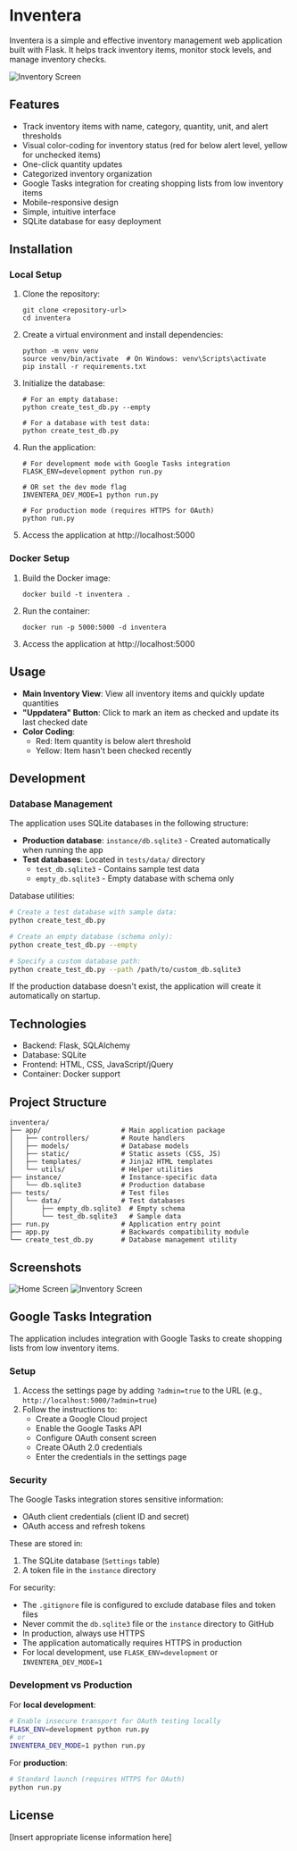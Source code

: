 # Inventera

Inventera is a simple and effective inventory management web application built with Flask. It helps track inventory items, monitor stock levels, and manage inventory checks.

![Inventory Screen](screenshots/inventory.png)

## Features

- Track inventory items with name, category, quantity, unit, and alert thresholds
- Visual color-coding for inventory status (red for below alert level, yellow for unchecked items)
- One-click quantity updates
- Categorized inventory organization
- Google Tasks integration for creating shopping lists from low inventory items
- Mobile-responsive design
- Simple, intuitive interface
- SQLite database for easy deployment

## Installation

### Local Setup

1. Clone the repository:
   ```
   git clone <repository-url>
   cd inventera
   ```

2. Create a virtual environment and install dependencies:
   ```
   python -m venv venv
   source venv/bin/activate  # On Windows: venv\Scripts\activate
   pip install -r requirements.txt
   ```

3. Initialize the database:
   ```
   # For an empty database:
   python create_test_db.py --empty
   
   # For a database with test data:
   python create_test_db.py
   ```

4. Run the application:
   ```
   # For development mode with Google Tasks integration
   FLASK_ENV=development python run.py
   
   # OR set the dev mode flag
   INVENTERA_DEV_MODE=1 python run.py
   
   # For production mode (requires HTTPS for OAuth)
   python run.py
   ```

5. Access the application at http://localhost:5000

### Docker Setup

1. Build the Docker image:
   ```
   docker build -t inventera .
   ```

2. Run the container:
   ```
   docker run -p 5000:5000 -d inventera
   ```

3. Access the application at http://localhost:5000

## Usage

- **Main Inventory View**: View all inventory items and quickly update quantities
- **"Uppdatera" Button**: Click to mark an item as checked and update its last checked date
- **Color Coding**:
  - Red: Item quantity is below alert threshold
  - Yellow: Item hasn't been checked recently

## Development

### Database Management

The application uses SQLite databases in the following structure:

- **Production database**: `instance/db.sqlite3` - Created automatically when running the app
- **Test databases**: Located in `tests/data/` directory
  - `test_db.sqlite3` - Contains sample test data
  - `empty_db.sqlite3` - Empty database with schema only

Database utilities:

```bash
# Create a test database with sample data:
python create_test_db.py

# Create an empty database (schema only):
python create_test_db.py --empty

# Specify a custom database path:
python create_test_db.py --path /path/to/custom_db.sqlite3
```

If the production database doesn't exist, the application will create it automatically on startup.

## Technologies

- Backend: Flask, SQLAlchemy
- Database: SQLite
- Frontend: HTML, CSS, JavaScript/jQuery
- Container: Docker support

## Project Structure

```
inventera/
├── app/                    # Main application package
│   ├── controllers/        # Route handlers
│   ├── models/             # Database models
│   ├── static/             # Static assets (CSS, JS)
│   ├── templates/          # Jinja2 HTML templates
│   └── utils/              # Helper utilities
├── instance/               # Instance-specific data
│   └── db.sqlite3          # Production database
├── tests/                  # Test files
│   └── data/               # Test databases
│       ├── empty_db.sqlite3  # Empty schema
│       └── test_db.sqlite3   # Sample data
├── run.py                  # Application entry point
├── app.py                  # Backwards compatibility module
└── create_test_db.py       # Database management utility
```

## Screenshots

![Home Screen](screenshots/index.png)
![Inventory Screen](screenshots/inventory.png)

## Google Tasks Integration

The application includes integration with Google Tasks to create shopping lists from low inventory items.

### Setup

1. Access the settings page by adding `?admin=true` to the URL (e.g., `http://localhost:5000/?admin=true`)
2. Follow the instructions to:
   - Create a Google Cloud project
   - Enable the Google Tasks API
   - Configure OAuth consent screen
   - Create OAuth 2.0 credentials
   - Enter the credentials in the settings page

### Security

The Google Tasks integration stores sensitive information:
- OAuth client credentials (client ID and secret)
- OAuth access and refresh tokens

These are stored in:
1. The SQLite database (`Settings` table)
2. A token file in the `instance` directory

For security:
- The `.gitignore` file is configured to exclude database files and token files
- Never commit the `db.sqlite3` file or the `instance` directory to GitHub
- In production, always use HTTPS
- The application automatically requires HTTPS in production
- For local development, use `FLASK_ENV=development` or `INVENTERA_DEV_MODE=1`

### Development vs Production

For **local development**:
```bash
# Enable insecure transport for OAuth testing locally
FLASK_ENV=development python run.py
# or
INVENTERA_DEV_MODE=1 python run.py
```

For **production**:
```bash
# Standard launch (requires HTTPS for OAuth)
python run.py
```

## License

[Insert appropriate license information here]